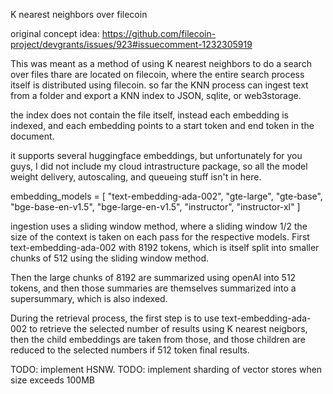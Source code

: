 K nearest neighbors over filecoin

original concept idea: https://github.com/filecoin-project/devgrants/issues/923#issuecomment-1232305919

This was meant as a method of using K nearest neighbors to do a search over files thare are located on filecoin, where the entire search process itself is distributed using filecoin. so far the KNN process can ingest text from a folder and export a KNN index to JSON, sqlite, or web3storage.

the index does not contain the file itself, instead each embedding is indexed, and each embedding points to a start token and end token in the document.

it supports several huggingface embeddings, but unfortunately for you guys, I did not include my cloud intrastructure package, so all the model weight delivery, autoscaling, and queueing stuff isn't in here.

embedding_models = [
    "text-embedding-ada-002",
    "gte-large",
    "gte-base",
    "bge-base-en-v1.5",
    "bge-large-en-v1.5",
    "instructor",
    "instructor-xl"
]

ingestion uses a sliding window method, where a sliding window 1/2 the size of the context is taken on each pass for the respective models. First text-embedding-ada-002 with 8192 tokens, which is itself split into smaller chunks of 512 using the sliding window method.

Then the large chunks of 8192 are summarized using openAI into 512 tokens, and then those summaries are themselves summarized into a supersummary, which is also indexed.

During the retrieval process, the first step is to use text-embedding-ada-002 to retrieve the selected number of results using K nearest neigbors, then the child embeddings are taken from those, and those children are reduced to the selected numbers if 512 token final results.

TODO: implement HSNW.
TODO: implement sharding of vector stores when size exceeds 100MB